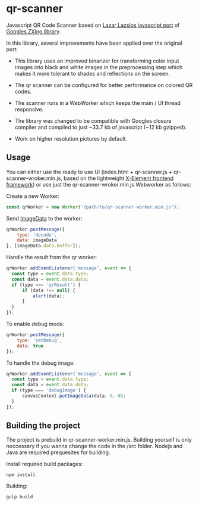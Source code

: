 # qr-scanner

Javascript QR Code Scanner based on [Lazar Lazslos javascript port](https://github.com/LazarSoft/jsqrcode) of [Googles ZXing library](https://github.com/zxing/zxing).

In this library, several improvements have been applied over the original port:

- This library uses an improved binarizer for transforming color input images into black and white images in the preprocessing step 
which makes it more tolerant to shades and reflections on the screen.

- The qr scanner can be configured for better performance on colored QR codes.

- The scanner runs in a WebWorker which keeps the main / UI thread responsive.

- The library was changed to be compatible with Googles closure compiler and compiled to just ~33.7 kb of javascript (~12 kb gzipped).

- Work on higher resolution pictures by default.


## Usage

You can either use the ready to use UI (index.html + qr-scanner.js + qr-scanner-wroker.min.js, based on the lightweight [X-Element frontend framework](https://github.com/nimiq/x-element))
or use just the qr-scanner-wroker.min.js Webworker as follows:

Create a new Worker:
```js
const qrWorker = new Worker('/path/to/qr-scanner-worker.min.js');
```

Send [ImageData](https://developer.mozilla.org/en-US/docs/Web/API/ImageData) to the worker:
```js
qrWorker.postMessage({
    type: 'decode',
    data: imageData
}, [imageData.data.buffer]);
```

Handle the result from the qr worker:
```js
qrWorker.addEventListener('message', event => {
  const type = event.data.type;
  const data = event.data.data;
  if (type === 'qrResult') {
      if (data !== null) {
          alert(data);
      }
  }
});
```

To enable debug mode:
```js
qrWorker.postMessage({
    type: 'setDebug',
    data: true
});
```

To handle the debug image:
```js
qrWorker.addEventListener('message', event => {
  const type = event.data.type;
  const data = event.data.data;
  if (type === 'debugImage') {
      canvasContext.putImageData(data, 0, 0);
  }
});
```

## Building the project
The project is prebuild in qr-scanner-worker.min.js. Building yourself is only neccessary if you wanna change the code in
the /src folder. Nodejs and Java are required prequesites for building.

Install required build packages:
```batch
npm install
```

Building:
```batch
gulp build
```

